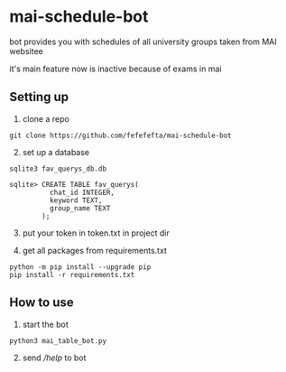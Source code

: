 # mai-schedule-bot
bot provides you with schedules of all university groups taken from MAI websitee

it's main feature now is inactive because of exams in mai

## Setting up
1. clone a repo
```
git clone https://github.com/fefefefta/mai-schedule-bot
```
2. set up a database
```
sqlite3 fav_querys_db.db
```
```
sqlite> CREATE TABLE fav_querys(
	      chat_id INTEGER,
	      keyword TEXT,
	      group_name TEXT
        );
```
3. put your token in token.txt in project dir

4. get all packages from requirements.txt
```
python -m pip install --upgrade pip
pip install -r requirements.txt
```

## How to use

1. start the bot

```
python3 mai_table_bot.py
```
2. send */help* to bot 

